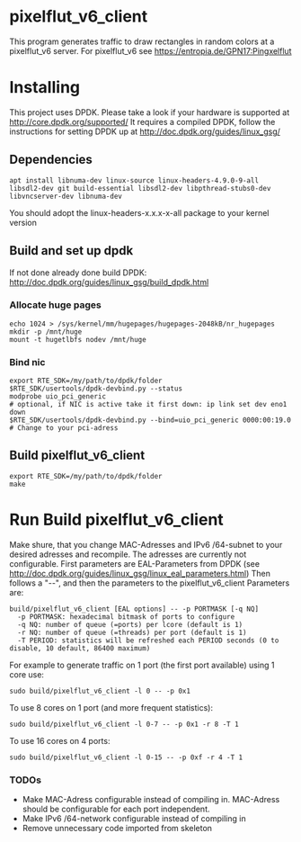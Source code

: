 # pixelflut_v6_client
This program generates traffic to draw rectangles in random colors at a pixelflut_v6 server.
For pixelflut_v6 see https://entropia.de/GPN17:Pingxelflut

# Installing
This project uses DPDK.
Please take a look if your hardware is supported at http://core.dpdk.org/supported/
It requires a compiled DPDK, follow the instructions for setting DPDK up at http://doc.dpdk.org/guides/linux_gsg/

## Dependencies
```
apt install libnuma-dev linux-source linux-headers-4.9.0-9-all libsdl2-dev git build-essential libsdl2-dev libpthread-stubs0-dev libvncserver-dev libnuma-dev
```
You should adopt the linux-headers-x.x.x-x-all package to your kernel version

## Build and set up dpdk
If not done already done build DPDK: http://doc.dpdk.org/guides/linux_gsg/build_dpdk.html
### Allocate huge pages
```
echo 1024 > /sys/kernel/mm/hugepages/hugepages-2048kB/nr_hugepages
mkdir -p /mnt/huge
mount -t hugetlbfs nodev /mnt/huge
```

### Bind nic
```
export RTE_SDK=/my/path/to/dpdk/folder
$RTE_SDK/usertools/dpdk-devbind.py --status
modprobe uio_pci_generic
# optional, if NIC is active take it first down: ip link set dev eno1 down
$RTE_SDK/usertools/dpdk-devbind.py --bind=uio_pci_generic 0000:00:19.0 # Change to your pci-adress
```

## Build pixelflut_v6_client
```
export RTE_SDK=/my/path/to/dpdk/folder
make
```

# Run Build pixelflut_v6_client
Make shure, that you change MAC-Adresses and IPv6 /64-subnet to your desired adresses and recompile.
The adresses are currently not configurable.
First parameters are EAL-Parameters from DPDK (see http://doc.dpdk.org/guides/linux_gsg/linux_eal_parameters.html)
Then follows a "--", and then the parameters to the pixelflut_v6_client
Parameters are:
```
build/pixelflut_v6_client [EAL options] -- -p PORTMASK [-q NQ]
  -p PORTMASK: hexadecimal bitmask of ports to configure
  -q NQ: number of queue (=ports) per lcore (default is 1)
  -r NQ: number of queue (=threads) per port (default is 1)
  -T PERIOD: statistics will be refreshed each PERIOD seconds (0 to disable, 10 default, 86400 maximum)
```
For example to generate traffic on 1 port (the first port available) using 1 core use:
```
sudo build/pixelflut_v6_client -l 0 -- -p 0x1
```

To use 8 cores on 1 port (and more frequent statistics):
```
sudo build/pixelflut_v6_client -l 0-7 -- -p 0x1 -r 8 -T 1
```

To use 16 cores on 4 ports:
```
sudo build/pixelflut_v6_client -l 0-15 -- -p 0xf -r 4 -T 1
```

### TODOs
- Make MAC-Adress configurable instead of compiling in. MAC-Adress should be configurable for each port independent.
- Make IPv6 /64-network configurable instead of compiling in
- Remove unnecessary code imported from skeleton 
